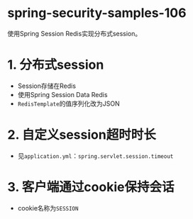 # spring-security-samples-106
使用Spring Session Redis实现分布式session。

# 1. 分布式session
  - Session存储在Redis
  - 使用Spring Session Data Redis
  - `RedisTemplate`的值序列化改为JSON

# 2. 自定义session超时时长
  - 见`application.yml`：`spring.servlet.session.timeout`

# 3. 客户端通过cookie保持会话
  - cookie名称为`SESSION`